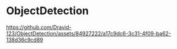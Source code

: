 # ObjectDetection


https://github.com/Dravid-123/ObjectDetection/assets/84927222/a17c9dc6-3c31-4f09-ba62-138d36c9cd89

